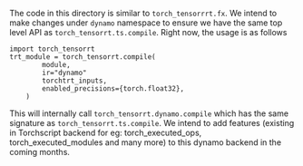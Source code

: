 The code in this directory is similar to `torch_tensorrrt.fx`. We intend to make changes under `dynamo` namespace to ensure we
have the same top level API as `torch_tensorrt.ts.compile`. Right now, the usage is as follows

```
import torch_tensorrt
trt_module = torch_tensorrt.compile(
        module,
        ir="dynamo"
        torchtrt_inputs,
        enabled_precisions={torch.float32},
    )
```
This will internally call `torch_tensorrt.dynamo.compile` which has the same signature as `torch_tensorrt.ts.compile`. We intend to add features (existing in Torchscript backend for eg: torch_executed_ops, torch_executed_modules and many more) to this dynamo backend in the coming months.
